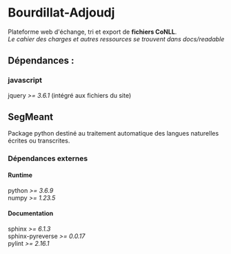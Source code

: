 # Bourdillat-Adjoudj

Plateforme web d'échange, tri et export de **fichiers CoNLL**.  
*Le cahier des charges et autres ressources se trouvent dans docs/readable*

## Dépendances :

### javascript
jquery *>= 3.6.1* (intégré aux fichiers du site)  

## SegMeant
Package python destiné au traitement automatique des langues naturelles écrites ou transcrites.

### Dépendances externes

#### Runtime
python *>= 3.6.9*  
numpy *>= 1.23.5*  

#### Documentation
sphinx *>= 6.1.3*  
sphinx-pyreverse *>= 0.0.17*  
pylint *>= 2.16.1*  
